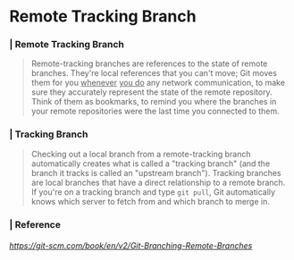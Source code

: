 # Remote Tracking Branch



### | Remote Tracking Branch 

> Remote-tracking branches are references to the state of remote branches. They're local references that you can't move; Git moves them for you <u>whenever</u> <u>you do</u> any network communication, to make sure they accurately represent the state of the remote repository. Think of them as bookmarks, to remind you where the branches in your remote repositories were the last time you connected to them. 

### | Tracking Branch 

> Checking out a local branch from a remote-tracking branch automatically creates what is called a "tracking branch" (and the branch it tracks is called an "upstream branch"). Tracking branches are local branches that have a direct relationship to a remote branch. If you're on a tracking branch and type `git pull`, Git automatically knows which server to fetch from and which branch to merge in. 

### | Reference

###### https://git-scm.com/book/en/v2/Git-Branching-Remote-Branches
